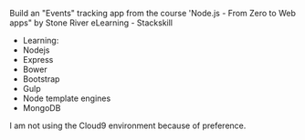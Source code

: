 Build an "Events" tracking app from the course 'Node.js - From Zero to Web apps" by Stone River eLearning - Stackskill

* Learning:
* Nodejs
* Express
* Bower
* Bootstrap
* Gulp
* Node template engines
* MongoDB

I am not using the Cloud9 environment because of preference.
